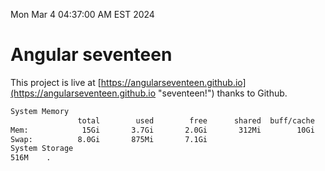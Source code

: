 Mon Mar  4 04:37:00 AM EST 2024

# Angular seventeen


This project is live at [https://angularseventeen.github.io](https://angularseventeen.github.io "seventeen!") thanks to Github.

```bash
System Memory
               total        used        free      shared  buff/cache   available
Mem:            15Gi       3.7Gi       2.0Gi       312Mi        10Gi        11Gi
Swap:          8.0Gi       875Mi       7.1Gi
System Storage
516M	.
